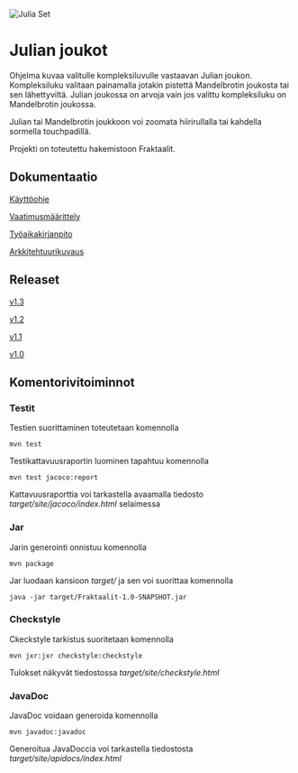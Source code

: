 ![Julia Set](https://github.com/oskarTom/ot-harjoitustyo/blob/master/images/Julia%202.png)

# Julian joukot
Ohjelma kuvaa valitulle kompleksiluvulle vastaavan Julian joukon. Kompleksiluku valitaan painamalla jotakin pistettä Mandelbrotin joukosta tai sen lähettyviltä. Julian joukossa on arvoja vain jos valittu kompleksiluku on Mandelbrotin joukossa.

Julian tai Mandelbrotin joukkoon voi zoomata hiirirullalla tai kahdella sormella touchpadillä.

Projekti on toteutettu hakemistoon Fraktaalit.

## Dokumentaatio
[Käyttöohje](https://github.com/oskarTom/ot-harjoitustyo/blob/master/Dokumentointi/K%C3%A4ytt%C3%B6ohje.md)

[Vaatimusmäärittely](https://github.com/oskarTom/ot-harjoitustyo/blob/master/Dokumentointi/Vaatimusmaarittely.md)

[Työaikakirjanpito](https://github.com/oskarTom/ot-harjoitustyo/blob/master/Dokumentointi/tuntikirjanpito.md)

[Arkkitehtuurikuvaus](https://github.com/oskarTom/ot-harjoitustyo/blob/master/Dokumentointi/arkkitehtuuri.md)

## Releaset
[v1.3](https://github.com/oskarTom/ot-harjoitustyo/releases/tag/v1.3)

[v1.2](https://github.com/oskarTom/ot-harjoitustyo/releases/tag/v1.2)

[v1.1](https://github.com/oskarTom/ot-harjoitustyo/releases/tag/v1.1)

[v1.0](https://github.com/oskarTom/ot-harjoitustyo/releases/tag/v1.0)

## Komentorivitoiminnot
### Testit
Testien suorittaminen toteutetaan komennolla

    mvn test
Testikattavuusraportin luominen tapahtuu komennolla

    mvn test jacoco:report
Kattavuusraporttia voi tarkastella avaamalla tiedosto *target/site/jacoco/index.html* selaimessa
### Jar
Jarin generointi onnistuu komennolla

    mvn package
    
Jar luodaan kansioon *target/* ja sen voi suorittaa komennolla

    java -jar target/Fraktaalit-1.0-SNAPSHOT.jar
### Checkstyle
Ckeckstyle tarkistus suoritetaan komennolla

    mvn jxr:jxr checkstyle:checkstyle
Tulokset näkyvät tiedostossa *target/site/checkstyle.html*

### JavaDoc
JavaDoc voidaan generoida komennolla

    mvn javadoc:javadoc
Generoitua JavaDoccia voi tarkastella tiedostosta *target/site/apidocs/index.html*
